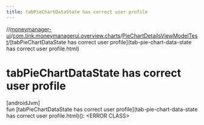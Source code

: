 ```yaml
---
title: tabPieChartDataState has correct user profile
---
```

//[moneymanager-ui](../../../index.html)/[com.tink.moneymanagerui.overview.charts](../index.html)/[PieChartDetailsViewModelTest](index.html)/[tabPieChartDataState has correct user profile](tab-pie-chart-data-state has correct user profile.html)



# tabPieChartDataState has correct user profile



[androidJvm]\
fun [tabPieChartDataState has correct user profile](tab-pie-chart-data-state has correct user profile.html)(): &lt;ERROR CLASS&gt;




